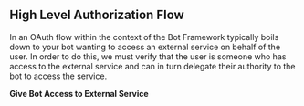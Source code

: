 ## High Level Authorization Flow
In an OAuth flow within the context of the Bot Framework typically boils down to your bot wanting to access an external service on behalf of the user. In order to do this, we must verify that the user is someone who has access to the external service and can in turn delegate their authority to the bot to access the service.

**Give Bot Access to External Service**
